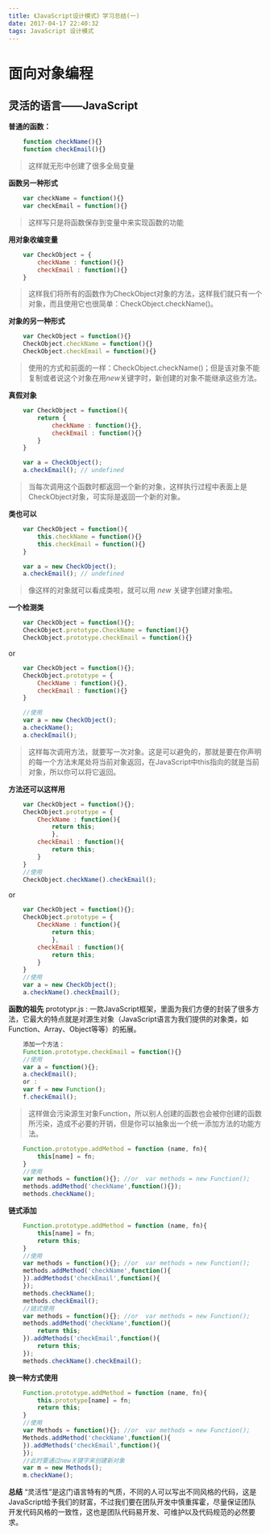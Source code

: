 ```yaml
---
title: 《JavaScript设计模式》学习总结(一)
date: 2017-04-17 22:40:32
tags: JavaScript 设计模式
---
```


# 面向对象编程

## 灵活的语言——JavaScript

**普通的函数：**
```javascript
    function checkName(){}
    function checkEmail(){}
```
>这样就无形中创建了很多全局变量

**函数另一种形式**
```javascript
    var checkName = function(){}
    var checkEmail = function(){}
```
>这样写只是将函数保存到变量中来实现函数的功能

**用对象收编变量**
```javascript
    var CheckObject = {
        checkName : function(){}
        checkEmail : function(){}
    }
```
>这样我们将所有的函数作为CheckObject对象的方法，这样我们就只有一个对象，而且使用它也很简单：CheckObject.checkName()。

**对象的另一种形式**
```javascript
    var CheckObject = function(){}
    CheckObject.checkName = function(){}
    CheckObject.checkEmail = function(){}
```
>使用的方式和前面的一样：CheckObject.checkName()；但是该对象不能复制或者说这个对象在用*new*关键字时，新创建的对象不能继承这些方法。

**真假对象**
```javascript
    var CheckObject = function(){
        return {
            checkName : function(){},
            checkEmail : function(){}
        }
    }

    var a = CheckObject();
    a.checkEmail(); // undefined
```
>当每次调用这个函数时都返回一个新的对象，这样执行过程中表面上是CheckObject对象，可实际是返回一个新的对象。

<!-- more -->

**类也可以**
```javascript
    var CheckObject = function(){
        this.checkName = function(){}
        this.checkEmail = function(){}
    }

    var a = new CheckObject();
    a.checkEmail(); // undefined
```
>像这样的对象就可以看成类啦，就可以用 *new* 关键字创建对象啦。

**一个检测类**
```javascript
    var CheckObject = function(){};
    CheckObject.prototype.CheckName = function(){}
    CheckObject.prototype.checkEmail = function(){}
```
or
```javascript
    var CheckObject = function(){};
    CheckObject.prototype = {
        CheckName : function(){},
        checkEmail : function(){}
    }

    //使用
    var a = new CheckObject();
    a.checkName();
    a.checkEmail();
```
>这样每次调用方法，就要写一次对象。这是可以避免的，那就是要在你声明的每一个方法末尾处将当前对象返回，在JavaScript中this指向的就是当前对象，所以你可以将它返回。

**方法还可以这样用**
```javascript
    var CheckObject = function(){};
    CheckObject.prototype = {
        CheckName : function(){
            return this;
            },
        checkEmail : function(){
            return this;
        }
    }
    //使用
    CheckObject.checkName().checkEmail();
```
or
```javascript
    var CheckObject = function(){};
    CheckObject.prototype = {
        CheckName : function(){
            return this;
            },
        checkEmail : function(){
            return this;
        }
    }
    //使用
    var a = new CheckObject();
    a.checkName().checkEmail();
```

**函数的祖先**
prototypr.js : 一款JavaScript框架，里面为我们方便的封装了很多方法，它最大的特点就是对源生对象（JavaScript语言为我们提供的对象类，如Function、Array、Object等等）的拓展。
```javascript
    添加一个方法：
    Function.prototype.checkEmail = function(){}
    //使用
    var a = function(){};
    a.checkEmail();
    or :
    var f = new Function();
    f.checkEmail();
```
>这样做会污染源生对象Function，所以别人创建的函数也会被你创建的函数所污染，造成不必要的开销，但是你可以抽象出一个统一添加方法的功能方法。

```javascript
    Function.prototype.addMethod = function (name, fn){
        this[name] = fn;
    }
    //使用
    var methods = function(){}; //or  var methods = new Function();
    methods.addMethod('checkName',function(){});
    methods.checkName();
```

**链式添加**
```javascript
    Function.prototype.addMethod = function (name, fn){
        this[name] = fn;
        return this;
    }
    //使用
    var methods = function(){}; //or  var methods = new Function();
    methods.addMethod('checkName',function(){
    }).addMethods('checkEmail',function(){
    });
    methods.checkName();
    methods.checkEmail();
    //链式使用
    var methods = function(){}; //or  var methods = new Function();
    methods.addMethod('checkName',function(){
        return this;
    }).addMethods('checkEmail',function(){
        return this;
    });
    methods.checkName().checkEmail();
```

**换一种方式使用**
```javascript
    Function.prototype.addMethod = function (name, fn){
        this.prototype[name] = fn;
        return this;
    }
    //使用
    var Methods = function(){}; //or  var methods = new Function();
    Methods.addMethod('checkName',function(){
    }).addMethods('checkEmail',function(){
    });
    //此时要通过new关键字来创建新对象
    var m = new Methods();
    m.checkName();
```

**总结**
“灵活性”是这门语言特有的气质，不同的人可以写出不同风格的代码，这是JavaScript给予我们的财富，不过我们要在团队开发中慎重挥霍，尽量保证团队开发代码风格的一致性，这也是团队代码易开发、可维护以及代码规范的必然要求。





